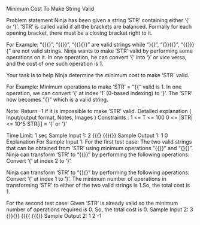 Minimum Cost To Make String Valid

Problem statement
Ninja has been given a string ‘STR’ containing either ‘{’ or ‘}’. 'STR’ is called valid if all the brackets are balanced. Formally for each opening bracket, there must be a closing bracket right to it.

For Example:
“{}{}”, “{{}}”, “{{}{}}” are valid strings while “}{}”, “{}}{{}”, “{{}}}{“ are not valid strings.
Ninja wants to make ‘STR’ valid by performing some operations on it. In one operation, he can convert ‘{’ into ‘}’ or vice versa, and the cost of one such operation is 1.

Your task is to help Ninja determine the minimum cost to make ‘STR’ valid.

For Example:
Minimum operations to make ‘STR’ =  “{{“ valid is 1.
In one operation, we can convert ‘{’ at index ‘1’ (0-based indexing) to ‘}’. The ‘STR’ now becomes "{}" which is a valid string.

Note:
Return -1 if it is impossible to make ‘STR’ valid.
Detailed explanation ( Input/output format, Notes, Images )
Constraints :
1 <= T <= 100
0 <= |STR| <= 10^5
STR[i] = ‘{’ or ‘}’

Time Limit: 1 sec 
Sample Input 1:
2
{{{}
{{}{}}
Sample Output 1:
1
0
Explanation For Sample Input 1:
For the first test case:
The two valid strings that can be obtained from  ‘STR’ using minimum operations “{{}}”   and “{}{}”. Ninja can transform ‘STR’ to “{{}}” by performing the following operations:
Convert ‘{’ at index 2 to ‘}’.

Ninja can transform ‘STR’ to “{}{}” by performing the following operations:
Convert ‘{‘ at index 1 to ‘}’.
The minimum number of operations in transforming ‘STR’ to either of the two valid strings is 1.So, the total cost is 1.

For the second test case:
Given ‘STR’ is already valid so the minimum number of 
operations required is 0.
So, the total cost is 0.
Sample Input 2:
3
{}}{}}
{{{{
{{{}}
Sample Output 2:
1
2
-1